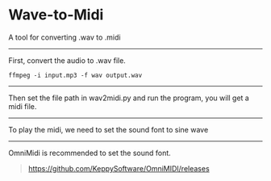 # Wave-to-Midi
A tool for converting .wav to .midi

***

First, convert the audio to .wav file.
```
ffmpeg -i input.mp3 -f wav output.wav
```

***
Then set the file path in wav2midi.py and run the program, you will get a midi file.

***
To play the midi, we need to set the sound font to sine wave

***
OmniMidi is recommended to set the sound font.
> https://github.com/KeppySoftware/OmniMIDI/releases
